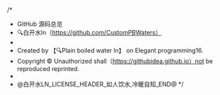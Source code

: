 /*
 * GitHub 源码总览
 * 🔍白开水ln（https://github.com/CustomPBWaters）
 *
 * Created by 【🔍Plain boiled water ln】 on Elegant programming16.
 * Copyright © Unauthorized shall（https://githubidea.github.io）not be reproduced reprinted.
 *
 * @白开水LN_LICENSE_HEADER_如人饮水,冷暖自知_END@
 */



